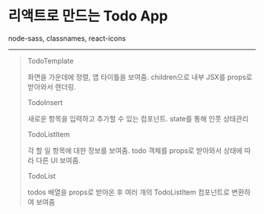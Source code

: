 # 리액트로 만드는 Todo App

node-sass, classnames, react-icons

---

> TodoTemplate
>
> 화면을 가운데에 정렬, 앱 타이틀을 보여줌. children으로 내부 JSX를 props로 받아와서 렌더링.
>
> TodoInsert
>
> 새로운 항목을 입력하고 추가할 수 있는 컴포넌트. state를 통해 인풋 상태관리
>
> TodoListItem
>
> 각 할 일 항목에 대한 정보를 보여줌. todo 객체를 props로 받아와서 상태에 따라 다른 UI 보여줌.
>
> TodoList
>
> todos 배열을 props로 받아온 후 여러 개의 TodoListItem 컴포넌트로 변환하여 보여줌
